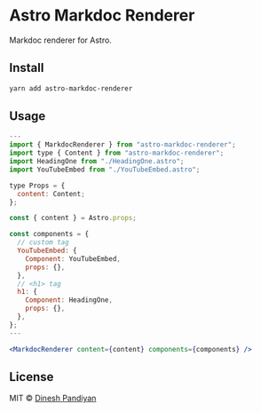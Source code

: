 # Astro Markdoc Renderer

Markdoc renderer for Astro.

## Install

```bash
yarn add astro-markdoc-renderer
```

## Usage

```jsx
---
import { MarkdocRenderer } from "astro-markdoc-renderer";
import type { Content } from "astro-markdoc-renderer";
import HeadingOne from "./HeadingOne.astro";
import YouTubeEmbed from "./YouTubeEmbed.astro";

type Props = {
  content: Content;
};

const { content } = Astro.props;

const components = {
  // custom tag
  YouTubeEmbed: {
    Component: YouTubeEmbed,
    props: {},
  },
  // <h1> tag   
  h1: {
    Component: HeadingOne,
    props: {},
  },
};
---

<MarkdocRenderer content={content} components={components} />
```

## License

MIT © [Dinesh Pandiyan](https://github.com/flexdinesh)
